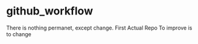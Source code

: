 # github_workflow

There is nothing permanet, except change.
First Actual Repo
To improve is to change
